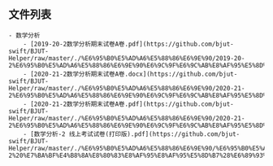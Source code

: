 

## 文件列表

    - 数学分析
        - [2019-20-2数学分析期末试卷A卷.pdf](https://github.com/bjut-swift/BJUT-Helper/raw/master/./%E6%95%B0%E5%AD%A6%E5%88%86%E6%9E%90/2019-20-2%E6%95%B0%E5%AD%A6%E5%88%86%E6%9E%90%E6%9C%9F%E6%9C%AB%E8%AF%95%E5%8D%B7A%E5%8D%B7.pdf)
        - [2020-21-2数学分析期末试卷A卷.docx](https://github.com/bjut-swift/BJUT-Helper/raw/master/./%E6%95%B0%E5%AD%A6%E5%88%86%E6%9E%90/2020-21-2%E6%95%B0%E5%AD%A6%E5%88%86%E6%9E%90%E6%9C%9F%E6%9C%AB%E8%AF%95%E5%8D%B7A%E5%8D%B7.docx)
        - [2020-21-2数学分析期末试卷A卷.pdf](https://github.com/bjut-swift/BJUT-Helper/raw/master/./%E6%95%B0%E5%AD%A6%E5%88%86%E6%9E%90/2020-21-2%E6%95%B0%E5%AD%A6%E5%88%86%E6%9E%90%E6%9C%9F%E6%9C%AB%E8%AF%95%E5%8D%B7A%E5%8D%B7.pdf)
        - [数学分析-2 线上考试试卷(打印版).pdf](https://github.com/bjut-swift/BJUT-Helper/raw/master/./%E6%95%B0%E5%AD%A6%E5%88%86%E6%9E%90/%E6%95%B0%E5%AD%A6%E5%88%86%E6%9E%90-2%20%E7%BA%BF%E4%B8%8A%E8%80%83%E8%AF%95%E8%AF%95%E5%8D%B7%28%E6%89%93%E5%8D%B0%E7%89%88%29.pdf)
